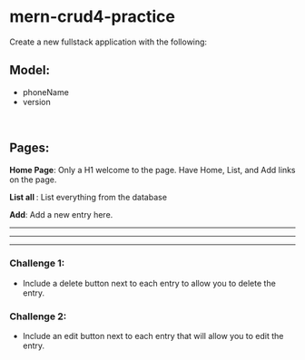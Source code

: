 # mern-crud4-practice

Create a new fullstack application with the following:

## Model:
- phoneName
- version
<br>

## Pages:
<strong>Home Page</strong>: Only a H1 welcome to the page. Have Home, List, and Add links on the page.

<strong>List all </strong>: List everything from the database

<strong>Add</strong>: Add a new entry here.

<hr><hr><hr>

### Challenge 1:
- Include a delete button next to each entry to allow you to delete the entry.

### Challenge 2:
- Include an edit button next to each entry that will allow you to edit the entry.
